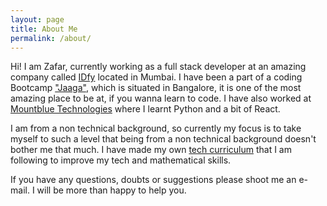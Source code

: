 ```yaml
---
layout: page
title: About Me
permalink: /about/
---
```


Hi! I am Zafar, currently working as a full stack developer at an amazing company called [IDfy](https://www.idfy.com/) located in Mumbai. I have been a part of a coding Bootcamp ["Jaaga"](https://www.jaaga.in/study), which is situated in Bangalore, it is one of the most amazing place to be at, if you wanna learn to code. I have also worked at [Mountblue Technologies](https://www.mountblue.io/) where I learnt Python and a bit of React.

I am from a non technical background, so currently my focus is to take myself to such a level that being from a non
technical background doesn't bother me that much. I have made my own [tech curriculum](https://github.com/mdaz78/Coding-Curriculum) that I am following to improve my tech and mathematical skills.

If you have any questions, doubts or suggestions please shoot me an e-mail. I will be more than happy to help you.